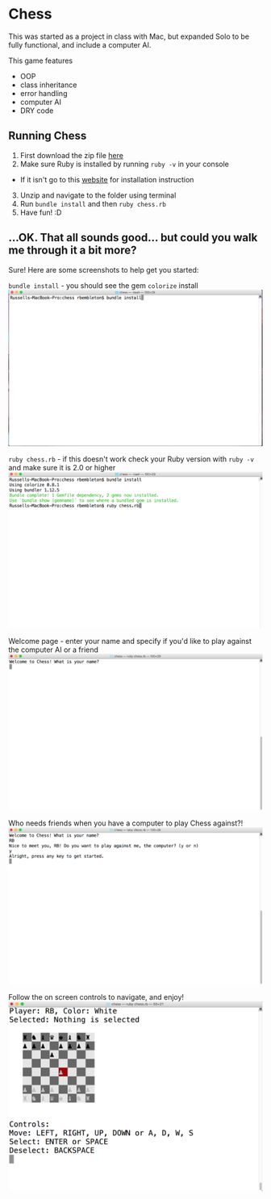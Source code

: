 # Chess

This was started as a project in class with Mac, but expanded Solo to be fully functional, and include a computer AI.

This game features
- OOP
- class inheritance
- error handling
- computer AI
- DRY code

## Running Chess

1. First download the zip file [here](https://github.com/rbembleton/Chess/archive/master.zip)
2. Make sure Ruby is installed by running `ruby -v` in your console
  - If it isn't go to this [website](http://installrails.com/steps/choose_os) for installation instruction
3. Unzip and navigate to the folder using terminal
4. Run `bundle install` and then `ruby chess.rb`
5. Have fun! :D



## ...OK. That all sounds good... but could you walk me through it a bit more?

Sure! Here are some screenshots to help get you started:

`bundle install` - you should see the gem `colorize` install
![bundle_install](docs/bundle_install.png)

`ruby chess.rb` - if this doesn't work check your Ruby version with `ruby -v` and make sure it is 2.0 or higher
![bundle_install](docs/ruby_chess.png)

Welcome page - enter your name and specify if you'd like to play against the computer AI or a friend
![entry_screen](docs/entry_screen.png)

Who needs friends when you have a computer to play Chess against?!
![computer_v_human](docs/computer_v_human.png)

Follow the on screen controls to navigate, and enjoy!
![main_page](docs/main_page.png)
